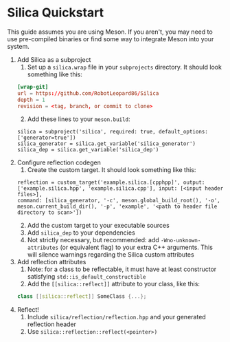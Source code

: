# Silica Quickstart
This guide assumes you are using Meson. If you aren't, you may need to use pre-compiled binaries or find some way to integrate Meson into your system.  
1. Add Silica as a subproject  
    1. Set up a `silica.wrap` file in your `subprojects` directory. It should look something like this:
	```TOML
	[wrap-git]
	url = https://github.com/RobotLeopard86/Silica
	depth = 1
	revision = <tag, branch, or commit to clone>
	```
	2. Add these lines to your `meson.build`:
	```Meson
	silica = subproject('silica', required: true, default_options: ['generator=true'])
	silica_generator = silica.get_variable('silica_generator')
	silica_dep = silica.get_variable('silica_dep')
	```  
2. Configure reflection codegen
	1. Create the custom target. It should look something like this:
	```Meson
	reflection = custom_target('example.silica.[cpphpp]', output: ['example.silica.hpp', 'example.silica.cpp'], input: [<input header files>], 
	command: [silica_generator, '-c', meson.global_build_root(), '-o', meson.current_build_dir(), '-p', 'example', '<path to header file directory to scan>'])
	```
	2. Add the custom target to your executable sources
	3. Add `silica_dep` to your dependencies
	4. Not strictly necessary, but recommended: add `-Wno-unknown-attributes` (or equivalent flag) to your extra C++ arguments. This will silence warnings regarding the Silica custom attributes
3. Add reflection attributes
	1. Note: for a class to be reflectable, it must have at least constructor satisfying `std::is_default_constructible`
	2. Add the `[[silica::reflect]]` attribute to your class, like this:
	```cpp
	class [[silica::reflect]] SomeClass {...};
	```
4. Reflect!
	1. Include `silica/reflection/reflection.hpp` and your generated reflection header
	2. Use `silica::reflection::reflect(<pointer>)`
